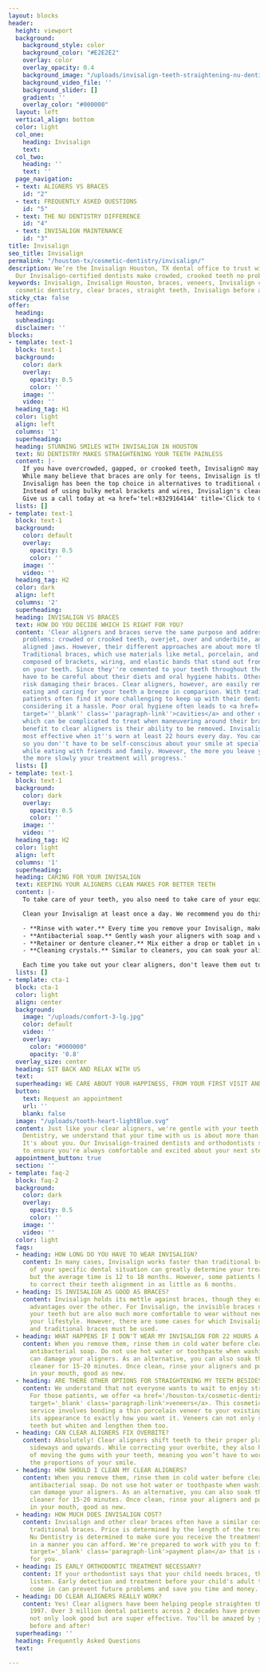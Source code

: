 ```yaml
---
layout: blocks
header:
  height: viewport
  background:
    background_style: color
    background_color: "#E2E2E2"
    overlay: color
    overlay_opacity: 0.4
    background_image: "/uploads/invisalign-teeth-straightening-nu-dentistry-houston-tx-hero.jpg"
    background_video_file: ''
    background_slider: []
    gradient: ''
    overlay_color: "#000000"
  layout: left
  vertical_align: bottom
  color: light
  col_one:
    heading: Invisalign
    text: 
  col_two:
    heading: ''
    text: ''
  page_navigation:
  - text: ALIGNERS VS BRACES
    id: "2"
  - text: FREQUENTLY ASKED QUESTIONS
    id: "5"
  - text: THE NU DENTISTRY DIFFERENCE
    id: "4"
  - text: INVISALIGN MAINTENANCE
    id: "3"
title: Invisalign
seo_title: Invisalign
permalink: "/houston-tx/cosmetic-dentistry/invisalign/"
description: We’re the Invisalign Houston, TX dental office to trust with your smile.
  Our Invisalign-certified dentists make crowded, crooked teeth no problem. See result...
keywords: Invisalign, Invisalign Houston, braces, veneers, Invisalign cost, retainer,
  cosmetic dentistry, clear braces, straight teeth, Invisalign before and after, cl...
sticky_cta: false
offer:
  heading: 
  subheading: 
  disclaimer: ''
blocks:
- template: text-1
  block: text-1
  background:
    color: dark
    overlay:
      opacity: 0.5
      color: ''
    image: ''
    video: ''
  heading_tag: H1
  color: light
  align: left
  columns: '1'
  superheading: 
  heading: STUNNING SMILES WITH INVISALIGN IN HOUSTON
  text: NU DENTISTRY MAKES STRAIGHTENING YOUR TEETH PAINLESS
  content: |-
    If you have overcrowded, gapped, or crooked teeth, Invisalign© may be a great choice for you! Nu Dentistry is a certified Invisalign provider and can work with you to create your beautiful smile!
    While many believe that braces are only for teens, Invisalign is the treatment for everyone. Available for tweens, teens, and adults, it is an excellent <a href='/houston-tx/cosmetic-dentistry/aesthetic-dentistry/' target='_blank' class='paragraph-link'>cosmetic dentistry option</a> for people who want straight teeth but don't like the look of traditional braces.
    Invisalign has been the top choice in alternatives to traditional orthodontic treatments for a good reason. These clear aligners are virtually invisible, removing the issue of aesthetics when it comes to teeth alignment.
    Instead of using bulky metal brackets and wires, Invisalign's clear aligner trays are custom designed to meet your desired smile goals discreetly. New trays are used approximately every two weeks to move your teeth to their desired position successfully.
    Give us a call today at <a href='tel:+8329164144' title='Click to Call Us'>(832) 916-4144</a> to set up your Invisalign consultation.
  lists: []
- template: text-1
  block: text-1
  background:
    color: default
    overlay:
      opacity: 0.5
      color: ''
    image: ''
    video: ''
  heading_tag: H2
  color: dark
  align: left
  columns: '2'
  superheading: 
  heading: INVISALIGN VS BRACES
  text: HOW DO YOU DECIDE WHICH IS RIGHT FOR YOU?
  content: 'Clear aligners and braces serve the same purpose and address the same
    problems: crowded or crooked teeth, overjet, over and underbite, and even incorrectly
    aligned jaws. However, their different approaches are about more than just aesthetics.
    Traditional braces, which use materials like metal, porcelain, and plastic, are
    composed of brackets, wiring, and elastic bands that stand out front and center
    on your teeth. Since they''re cemented to your teeth throughout the process, wearers
    have to be careful about their diets and oral hygiene habits. Otherwise, they
    risk damaging their braces. Clear aligners, however, are easily removable, making
    eating and caring for your teeth a breeze in comparison. With traditional orthodontics,
    patients often find it more challenging to keep up with their dental hygiene,
    considering it a hassle. Poor oral hygiene often leads to <a href=''/houston-tx/restorative-dentistry/cavity-fillings/''
    target=''_blank'' class=''paragraph-link''>cavities</a> and other dental issues,
    which can be complicated to treat when maneuvering around their braces. A major
    benefit to clear aligners is their ability to be removed. Invisalign is at its
    most effective when it''s worn at least 22 hours every day. You can remove them,
    so you don''t have to be self-conscious about your smile at special outings or
    while eating with friends and family. However, the more you leave your trays off,
    the more slowly your treatment will progress.'
  lists: []
- template: text-1
  block: text-1
  background:
    color: dark
    overlay:
      opacity: 0.5
      color: ''
    image: ''
    video: ''
  heading_tag: H2
  color: light
  align: left
  columns: '1'
  superheading: 
  heading: CARING FOR YOUR INVISALIGN
  text: KEEPING YOUR ALIGNERS CLEAN MAKES FOR BETTER TEETH
  content: |-
    To take care of your teeth, you also need to take care of your equipment. After all, no jockey enters a horse race without tending to their prized stallion—not if they want to cross the finish line in first place—and the same is true for your clear aligners. They need proper upkeep and maintenance to ensure your path to perfect teeth is quick and straightforward.

    Clean your Invisalign at least once a day. We recommend you do this in the morning to both set a routine for yourself and to make sure you maintain healthy oral hygiene habits. There are a few different methods for cleaning your aligners:

    - **Rinse with water.** Every time you remove your Invisalign, make sure you rinse them with cold water, never hot. Rinsing stops saliva and plaque from building up.
    - **Antibacterial soap.** Gently wash your aligners with soap and water, preferably using a toothbrush. Do not use toothpaste as it can scratch the plastic.
    - **Retainer or denture cleaner.** Mix either a drop or tablet in water, and let your Invisalign soak for 15-20 minutes. Be sure to clear any food or plaque with a toothbrush before soaking.
    - **Cleaning crystals.** Similar to cleaners, you can soak your aligners using approved cleaning crystals mixed with water. Let them sit for 15 minutes before rinsing and returning them to your mouth.

    Each time you take out your clear aligners, don't leave them out to collect bacteria and germs. Put them in your aligner case until you're ready to wear them again. We also recommend that you brush and floss before putting your Invisalign back in to keep both your teeth and your aligners in peak condition.
  lists: []
- template: cta-1
  block: cta-1
  color: light
  align: center
  background:
    image: "/uploads/comfort-3-lg.jpg"
    color: default
    video: ''
    overlay:
      color: "#000000"
      opacity: '0.8'
  overlay_size: center
  heading: SIT BACK AND RELAX WITH US
  text: 
  superheading: WE CARE ABOUT YOUR HAPPINESS, FROM YOUR FIRST VISIT AND BEYOND
  button:
    text: Request an appointment
    url: ''
    blank: false
  image: "/uploads/tooth-heart-lightBlue.svg"
  content: Just like your clear aligners, we're gentle with your teeth. Here at Nu
    Dentistry, we understand that your time with us is about more than just the treatment.
    It's about you. Our Invisalign-trained dentists and orthodontists stop at nothing
    to ensure you're always comfortable and excited about your next steps.
  appointment_button: true
  section: ''
- template: faq-2
  block: faq-2
  background:
    color: dark
    overlay:
      opacity: 0.5
      color: ''
    image: ''
    video: ''
  color: light
  faqs:
  - heading: HOW LONG DO YOU HAVE TO WEAR INVISALIGN?
    content: In many cases, Invisalign works faster than traditional braces. The complexity
      of your specific dental situation can greatly determine your treatment length,
      but the average time is 12 to 18 months. However, some patients have been able
      to correct their teeth alignment in as little as 6 months.
  - heading: IS INVISALIGN AS GOOD AS BRACES?
    content: Invisalign holds its mettle against braces, though they each have their
      advantages over the other. For Invisalign, the invisible braces not only straighten
      your teeth but are also much more comfortable to wear without needing to change
      your lifestyle. However, there are some cases for which Invisalign is not appropriate
      and traditional braces must be used.
  - heading: WHAT HAPPENS IF I DON'T WEAR MY INVISALIGN FOR 22 HOURS A DAY?
    content: When you remove them, rinse them in cold water before cleaning them with
      antibacterial soap. Do not use hot water or toothpaste when washing as these
      can damage your aligners. As an alternative, you can also soak them in retainer
      cleaner for 15-20 minutes. Once clean, rinse your aligners and pop them back
      in your mouth, good as new.
  - heading: ARE THERE OTHER OPTIONS FOR STRAIGHTENING MY TEETH BESIDES BRACES?
    content: We understand that not everyone wants to wait to enjoy straight teeth.
      For those patients, we offer <a href='/houston-tx/cosmetic-dentistry/porcelain-veneers/'
      target='_blank' class='paragraph-link'>veneers</a>. This cosmetic dentistry
      service involves bonding a thin porcelain veneer to your existing tooth to change
      its appearance to exactly how you want it. Veneers can not only straighten crooked
      teeth but whiten and lengthen them too.
  - heading: CAN CLEAR ALIGNERS FIX OVERBITE?
    content: Absolutely! Clear aligners shift teeth to their proper placement, both
      sideways and upwards. While correcting your overbite, they also have the advantage
      of moving the gums with your teeth, meaning you won’t have to worry about losing
      the proportions of your smile.
  - heading: HOW SHOULD I CLEAN MY CLEAR ALIGNERS?
    content: When you remove them, rinse them in cold water before cleaning them with
      antibacterial soap. Do not use hot water or toothpaste when washing as these
      can damage your aligners. As an alternative, you can also soak them in retainer
      cleaner for 15-20 minutes. Once clean, rinse your aligners and pop them back
      in your mouth, good as new.
  - heading: HOW MUCH DOES INVISALIGN COST?
    content: Invisalign and other clear braces often have a similar cost to that of
      traditional braces. Price is determined by the length of the treatment needed.
      Nu Dentistry is determined to make sure you receive the treatment you deserve
      in a manner you can afford. We're prepared to work with you to find a <a href='/dental-financing/'
      target='_blank' class='paragraph-link'>payment plan</a> that is comfortable
      for you.
  - heading: IS EARLY ORTHODONTIC TREATMENT NECESSARY?
    content: If your orthodontist says that your child needs braces, then you should
      listen. Early detection and treatment before your child's adult teeth fully
      come in can prevent future problems and save you time and money.
  - heading: DO CLEAR ALIGNERS REALLY WORK?
    content: Yes! Clear aligners have been helping people straighten their teeth since
      1997. Over 3 million dental patients across 2 decades have proven that they
      not only look good but are super effective. You'll be amazed by your Invisalign
      before and after!
  superheading: ''
  heading: Frequently Asked Questions
  text: 

---
```

